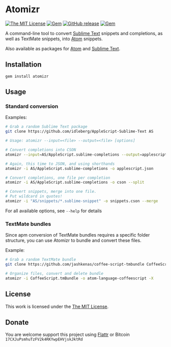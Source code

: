# Atomizr

[![The MIT License](https://img.shields.io/badge/license-MIT-orange.svg?style=flat-square)](http://opensource.org/licenses/MIT)
[![Gem](https://img.shields.io/gem/v/atomizr.svg?style=flat-square)](https://rubygems.org/gems/atomizr)
[![GitHub release](https://img.shields.io/github/release/idleberg/ruby-atomizr.svg?style=flat-square)](https://github.com/idleberg/atomizr.rb/releases)
[![Gem](https://img.shields.io/gem/dt/atomizr.svg?style=flat-square)](https://rubygems.org/gems/atomizr)

A command-line tool to convert [Sublime Text](http://www.sublimetext.com/) snippets and completions, as well as TextMate snippets, into [Atom](http://atom.io) snippets.

Also available as packages for [Atom](https://github.com/idleberg/atom-atomizr) and [Sublime Text](https://github.com/idleberg/sublime-atomizr).

## Installation

`gem install atomizr`

## Usage

### Standard conversion

Examples:

```bash
# Grab a random Sublime Text package
git clone https://github.com/idleberg/AppleScript-Sublime-Text AS

# Usage: atomizr --input=<file> --output=<file> [options]

# Convert completions into CSON
atomizr --input=AS/AppleScript.sublime-completions --output=applescript.cson

# Again, this time to JSON, and using shorthands
atomizr -i AS/AppleScript.sublime-completions -o applescript.json

# Convert completions, one file per completion
atomizr -i AS/AppleScript.sublime-completions -o cson --split

# Convert snippets, merge into one file.
# Put wildcard in quotes!
atomizr -i "AS/snippets/*.sublime-snippet" -o snippets.cson --merge
```

For all available options, see `--help` for details

### TextMate bundles

Since apm conversion of TextMate bundles requires a specific folder structure, you can use Atomizr to bundle and convert these files.

Example:

```bash
# Grab a random TextMate bundle
git clone https://github.com/jashkenas/coffee-script-tmbundle CoffeeScript.tmBundle

# Organize files, convert and delete bundle
atomizr -i CoffeeScript.tmBundle -o atom-language-coffeescript -X
```

## License

This work is licensed under the [The MIT License](LICENSE.md).

## Donate

You are welcome support this project using [Flattr](https://flattr.com/submit/auto?user_id=idleberg&url=https://github.com/idleberg/atomizr.rb) or Bitcoin `17CXJuPsmhuTzFV2k4RKYwpEHVjskJktRd`
